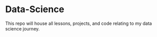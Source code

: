 # Data-Science
This repo will house all lessons, projects, and code relating to my data science journey. 
